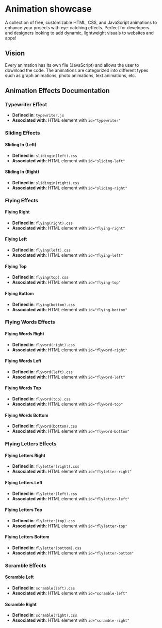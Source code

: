# Animation showcase
A collection of free, customizable HTML, CSS, and JavaScript animations to enhance your projects with eye-catching effects. Perfect for developers and designers looking to add dynamic, lightweight visuals to websites and apps!

## Vision

Every animation has its own file (JavaScript) and allows the user to download the code. The animations are categorized into different types such as graph animations, photo animations, text animations, etc.

## Animation Effects Documentation

### Typewriter Effect

- **Defined in**: `typewriter.js`
- **Associated with**: HTML element with `id="typewriter"`

### Sliding Effects

#### Sliding In (Left)

- **Defined in**: `slidingin(left).css`
- **Associated with**: HTML element with `id="sliding-left"`

#### Sliding In (Right)

- **Defined in**: `slidingin(right).css`
- **Associated with**: HTML element with `id="sliding-right"`

### Flying Effects

#### Flying Right

- **Defined in**: `flying(right).css`
- **Associated with**: HTML element with `id="flying-right"`

#### Flying Left

- **Defined in**: `flying(left).css`
- **Associated with**: HTML element with `id="flying-left"`

#### Flying Top

- **Defined in**: `flying(top).css`
- **Associated with**: HTML element with `id="flying-top"`

#### Flying Bottom

- **Defined in**: `flying(bottom).css`
- **Associated with**: HTML element with `id="flying-bottom"`

### Flying Words Effects

#### Flying Words Right

- **Defined in**: `flyword(right).css`
- **Associated with**: HTML element with `id="flyword-right"`

#### Flying Words Left

- **Defined in**: `flyword(left).css`
- **Associated with**: HTML element with `id="flyword-left"`

#### Flying Words Top

- **Defined in**: `flyword(top).css`
- **Associated with**: HTML element with `id="flyword-top"`

#### Flying Words Bottom

- **Defined in**: `flyword(bottom).css`
- **Associated with**: HTML element with `id="flyword-bottom"`

### Flying Letters Effects

#### Flying Letters Right

- **Defined in**: `flyletter(right).css`
- **Associated with**: HTML element with `id="flyletter-right"`

#### Flying Letters Left

- **Defined in**: `flyletter(left).css`
- **Associated with**: HTML element with `id="flyletter-left"`

#### Flying Letters Top

- **Defined in**: `flyletter(top).css`
- **Associated with**: HTML element with `id="flyletter-top"`

#### Flying Letters Bottom

- **Defined in**: `flyletter(bottom).css`
- **Associated with**: HTML element with `id="flyletter-bottom"`

### Scramble Effects

#### Scramble Left

- **Defined in**: `scramble(left).css`
- **Associated with**: HTML element with `id="scramble-left"`

#### Scramble Right

- **Defined in**: `scramble(right).css`
- **Associated with**: HTML element with `id="scramble-right"`
